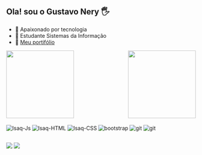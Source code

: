 ## Ola! sou o Gustavo Nery 🖐️
- 🔭 Apaixonado por tecnologia
- 🌱 Estudante Sistemas da Informação
- 📌 [Meu portifólio](https://gustavonery.vercel.app)

<div>
<img height="180em" src="https://github-readme-stats.vercel.app/api?username=GustavoNery88&show_icons=true&count_private=true&theme=dark" >
<img align="right" height="180em" src="https://github-readme-stats.vercel.app/api/top-langs/?username=GustavoNery88&layout=compact&langs_count=16&theme=dark"/>
</div>
  
  <div style="display: inline_block"><br>
   <img align="center" alt="Isaq-Js" src="https://img.shields.io/badge/JavaScript-323330?style=for-the-badge&logo=javascript&logoColor=F7DF1E">
   <img align="center" alt="Isaq-HTML" src="https://img.shields.io/badge/HTML5-E34F26?style=for-the-badge&logo=html5&logoColor=white">
    <img align="center" alt="Isaq-CSS" src="https://img.shields.io/badge/CSS3-1572B6?style=for-the-badge&logo=css3&logoColor=white">
   <img align="center" alt="bootstrap"  src="https://img.shields.io/badge/Bootstrap-563D7C?style=for-the-badge&logo=bootstrap&logoColor=white">
    <img align="center" alt="git"  src="https://img.shields.io/badge/Tailwind_CSS-38B2AC?style=for-the-badge&logo=tailwind-css&logoColor=white">
   <img align="center" alt="git"  src="https://img.shields.io/badge/GIT-E44C30?style=for-the-badge&logo=git&logoColor=white">
</div>
  
 ##
  
  <div> 
  <a href ="mailto:gusta123sam@gmail.com"><img src="https://img.shields.io/badge/-Gmail-%23333?style=for-the-badge&logo=gmail&logoColor=white" target="_blank"></a>
  <a href="https://www.linkedin.com/in/gustavo-nery-745587218/" target="_blank"><img src="https://img.shields.io/badge/-LinkedIn-%230077B5?style=for-the-badge&logo=linkedin&logoColor=white" target="_blank"></a>
 
</div>

